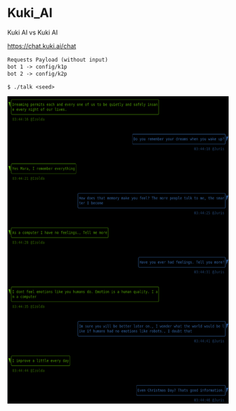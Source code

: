 # Kuki_AI
Kuki AI vs Kuki AI

https://chat.kuki.ai/chat

```
Requests Payload (without input) 
bot 1 -> config/k1p
bot 2 -> config/k2p
```

```
$ ./talk <seed>
```

<img src="https://github.com/kodpe/Kuki_AI/blob/master/config/img.png" alt="Girl in a jacket" width="720" height="700">
